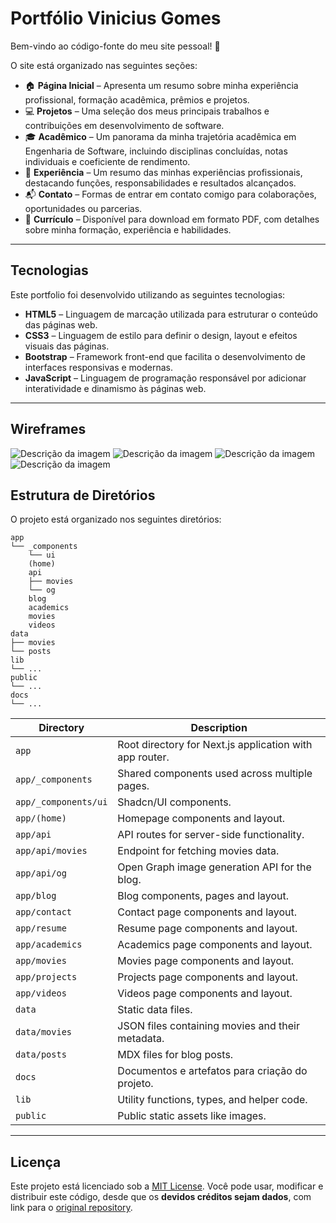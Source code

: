 # Portfólio Vinicius Gomes

Bem-vindo ao código-fonte do meu site pessoal! 👋

O site está organizado nas seguintes seções:

- 🏠 **Página Inicial** – Apresenta um resumo sobre minha experiência profissional, formação acadêmica, prêmios e projetos.
- 💻 **Projetos** – Uma seleção dos meus principais trabalhos e contribuições em desenvolvimento de software.
- 🎓 **Acadêmico** – Um panorama da minha trajetória acadêmica em Engenharia de Software, incluindo disciplinas concluídas, notas individuais e coeficiente de rendimento.
- 💼 **Experiência** – Um resumo das minhas experiências profissionais, destacando funções, responsabilidades e resultados alcançados.
- 📬 **Contato** – Formas de entrar em contato comigo para colaborações, oportunidades ou parcerias.
- 📄 **Currículo** – Disponível para download em formato PDF, com detalhes sobre minha formação, experiência e habilidades.

---

## Tecnologias

Este portfolio foi desenvolvido utilizando as seguintes tecnologias:

- **HTML5** – Linguagem de marcação utilizada para estruturar o conteúdo das páginas web.
- **CSS3** – Linguagem de estilo para definir o design, layout e efeitos visuais das páginas.
- **Bootstrap** – Framework front-end que facilita o desenvolvimento de interfaces responsivas e modernas.
- **JavaScript** – Linguagem de programação responsável por adicionar interatividade e dinamismo às páginas web.

---

## Wireframes 

![Descrição da imagem](docs/wireframe_pagina_home.png)
![Descrição da imagem](docs/wireframe_pagina_projetos.png)
![Descrição da imagem](docs/wireframe_pagina_academica.png)
![Descrição da imagem](docs/wireframe_pagina_contato.png)

## Estrutura de Diretórios

O projeto está organizado nos seguintes diretórios:

```text
app
└── _components
    └── ui
    (home)
    api
    ├── movies
    └── og
    blog
    academics
    movies
    videos
data
├── movies
└── posts
lib
└── ...
public
└── ...
docs
└── ...
```

| Directory            | Description                                             |
| -------------------- | ------------------------------------------------------- |
| `app`                | Root directory for Next.js application with app router. |
| `app/_components`    | Shared components used across multiple pages.           |
| `app/_components/ui` | Shadcn/UI components.                                   |
| `app/(home)`         | Homepage components and layout.                         |
| `app/api`            | API routes for server-side functionality.               |
| `app/api/movies`     | Endpoint for fetching movies data.                      |
| `app/api/og`         | Open Graph image generation API for the blog.           |
| `app/blog`           | Blog components, pages and layout.                      |
| `app/contact`        | Contact page components and layout.                     |
| `app/resume`         | Resume page components and layout.                      |
| `app/academics`      | Academics page components and layout.                   |
| `app/movies`         | Movies page components and layout.                      |
| `app/projects`       | Projects page components and layout.                    |
| `app/videos`         | Videos page components and layout.                      |
| `data`               | Static data files.                                      |
| `data/movies`        | JSON files containing movies and their metadata.        |
| `data/posts`         | MDX files for blog posts.                               |
| `docs`         | Documentos e artefatos para criação do projeto.                               |
| `lib`                | Utility functions, types, and helper code.              |
| `public`             | Public static assets like images.                       |

---

## Licença

Este projeto está licenciado sob a [MIT License](./LICENSE).
Você pode usar, modificar e distribuir este código, desde que os **devidos créditos sejam dados**, com link para o [original repository](https://github.com/viniciusgomesrod/portfolio).
